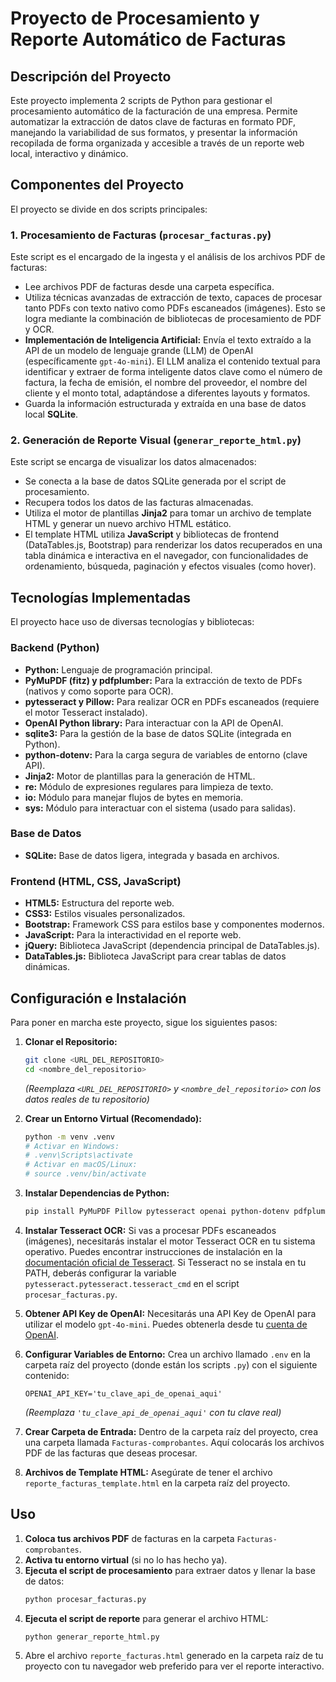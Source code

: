 # Proyecto de Procesamiento y Reporte Automático de Facturas

## Descripción del Proyecto

Este proyecto implementa 2 scripts de Python para gestionar el procesamiento automático de la facturación de una empresa. Permite automatizar la extracción de datos clave de facturas en formato PDF, manejando la variabilidad de sus formatos, y presentar la información recopilada de forma organizada y accesible a través de un reporte web local, interactivo y dinámico.

## Componentes del Proyecto

El proyecto se divide en dos scripts principales:

### 1. Procesamiento de Facturas (`procesar_facturas.py`)

Este script es el encargado de la ingesta y el análisis de los archivos PDF de facturas:

* Lee archivos PDF de facturas desde una carpeta específica.
* Utiliza técnicas avanzadas de extracción de texto, capaces de procesar tanto PDFs con texto nativo como PDFs escaneados (imágenes). Esto se logra mediante la combinación de bibliotecas de procesamiento de PDF y OCR.
* **Implementación de Inteligencia Artificial:** Envía el texto extraído a la API de un modelo de lenguaje grande (LLM) de OpenAI (específicamente `gpt-4o-mini`). El LLM analiza el contenido textual para identificar y extraer de forma inteligente datos clave como el número de factura, la fecha de emisión, el nombre del proveedor, el nombre del cliente y el monto total, adaptándose a diferentes layouts y formatos.
* Guarda la información estructurada y extraída en una base de datos local **SQLite**.

### 2. Generación de Reporte Visual (`generar_reporte_html.py`)

Este script se encarga de visualizar los datos almacenados:

* Se conecta a la base de datos SQLite generada por el script de procesamiento.
* Recupera todos los datos de las facturas almacenadas.
* Utiliza el motor de plantillas **Jinja2** para tomar un archivo de template HTML y generar un nuevo archivo HTML estático.
* El template HTML utiliza **JavaScript** y bibliotecas de frontend (DataTables.js, Bootstrap) para renderizar los datos recuperados en una tabla dinámica e interactiva en el navegador, con funcionalidades de ordenamiento, búsqueda, paginación y efectos visuales (como hover).

## Tecnologías Implementadas

El proyecto hace uso de diversas tecnologías y bibliotecas:

### Backend (Python)

* **Python:** Lenguaje de programación principal.
* **PyMuPDF (fitz) y pdfplumber:** Para la extracción de texto de PDFs (nativos y como soporte para OCR).
* **pytesseract y Pillow:** Para realizar OCR en PDFs escaneados (requiere el motor Tesseract instalado).
* **OpenAI Python library:** Para interactuar con la API de OpenAI.
* **sqlite3:** Para la gestión de la base de datos SQLite (integrada en Python).
* **python-dotenv:** Para la carga segura de variables de entorno (clave API).
* **Jinja2:** Motor de plantillas para la generación de HTML.
* **re:** Módulo de expresiones regulares para limpieza de texto.
* **io:** Módulo para manejar flujos de bytes en memoria.
* **sys:** Módulo para interactuar con el sistema (usado para salidas).

### Base de Datos

* **SQLite:** Base de datos ligera, integrada y basada en archivos.

### Frontend (HTML, CSS, JavaScript)

* **HTML5:** Estructura del reporte web.
* **CSS3:** Estilos visuales personalizados.
* **Bootstrap:** Framework CSS para estilos base y componentes modernos.
* **JavaScript:** Para la interactividad en el reporte web.
* **jQuery:** Biblioteca JavaScript (dependencia principal de DataTables.js).
* **DataTables.js:** Biblioteca JavaScript para crear tablas de datos dinámicas.

## Configuración e Instalación

Para poner en marcha este proyecto, sigue los siguientes pasos:

1.  **Clonar el Repositorio:**
    ```bash
    git clone <URL_DEL_REPOSITORIO>
    cd <nombre_del_repositorio>
    ```
    *(Reemplaza `<URL_DEL_REPOSITORIO>` y `<nombre_del_repositorio>` con los datos reales de tu repositorio)*

2.  **Crear un Entorno Virtual (Recomendado):**
    ```bash
    python -m venv .venv
    # Activar en Windows:
    # .venv\Scripts\activate
    # Activar en macOS/Linux:
    # source .venv/bin/activate
    ```

3.  **Instalar Dependencias de Python:**
    ```bash
    pip install PyMuPDF Pillow pytesseract openai python-dotenv pdfplumber Jinja2
    ```

4.  **Instalar Tesseract OCR:**
    Si vas a procesar PDFs escaneados (imágenes), necesitarás instalar el motor Tesseract OCR en tu sistema operativo. Puedes encontrar instrucciones de instalación en la [documentación oficial de Tesseract](https://tesseract-ocr.github.io/tessdoc/Installation.html). Si Tesseract no se instala en tu PATH, deberás configurar la variable `pytesseract.pytesseract.tesseract_cmd` en el script `procesar_facturas.py`.

5.  **Obtener API Key de OpenAI:**
    Necesitarás una API Key de OpenAI para utilizar el modelo `gpt-4o-mini`. Puedes obtenerla desde tu [cuenta de OpenAI](https://platform.openai.com/api-keys).

6.  **Configurar Variables de Entorno:**
    Crea un archivo llamado `.env` en la carpeta raíz del proyecto (donde están los scripts `.py`) con el siguiente contenido:
    ```dotenv
    OPENAI_API_KEY='tu_clave_api_de_openai_aqui'
    ```
    *(Reemplaza `'tu_clave_api_de_openai_aqui'` con tu clave real)*

7.  **Crear Carpeta de Entrada:**
    Dentro de la carpeta raíz del proyecto, crea una carpeta llamada `Facturas-comprobantes`. Aquí colocarás los archivos PDF de las facturas que deseas procesar.

8.  **Archivos de Template HTML:**
    Asegúrate de tener el archivo `reporte_facturas_template.html` en la carpeta raíz del proyecto.

## Uso

1.  **Coloca tus archivos PDF** de facturas en la carpeta `Facturas-comprobantes`.
2.  **Activa tu entorno virtual** (si no lo has hecho ya).
3.  **Ejecuta el script de procesamiento** para extraer datos y llenar la base de datos:
    ```bash
    python procesar_facturas.py
    ```
4.  **Ejecuta el script de reporte** para generar el archivo HTML:
    ```bash
    python generar_reporte_html.py
    ```
5.  Abre el archivo `reporte_facturas.html` generado en la carpeta raíz de tu proyecto con tu navegador web preferido para ver el reporte interactivo.

